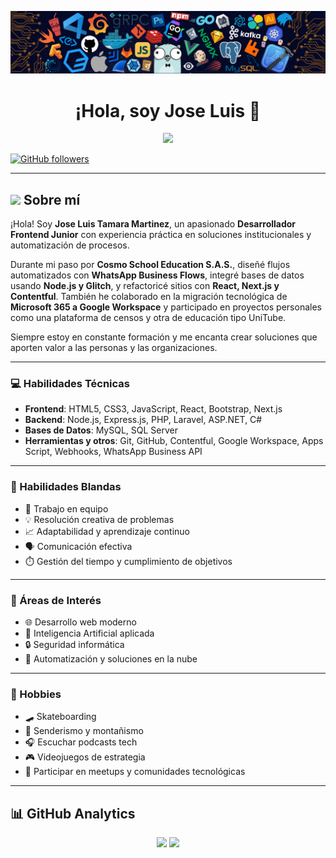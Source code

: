 ![Banner](https://github.com/Adityakanoi2001/ASK/blob/28411921ee8f932e339cff3cf15830aa865eeff4/assets/header.png)

<div align="center">
<h1 align="center">¡Hola, soy Jose Luis 👋</h1>
</div>

<p align="center">
  <a href="https://github.com/Josetamara12">
    <img src="https://readme-typing-svg.herokuapp.com?font=Fira+Code&weight=500&size=24&duration=2500&pause=1000&color=21C55D&center=true&vCenter=true&width=700&height=70&lines=¡Hola%2C+bienvenid%40s+a+mi+repositorio+💻;Soy+Jose+Luis+Tamara%2C+desarrollador+Frontend+🌐;Transformo+ideas+en+soluciones+digitales+eficientes+🚀;Especialista+en+React%2C+Next.js+y+automatización+con+Node.js+⚙️;Apasionado+por+el+aprendizaje+y+la+innovación+continua+📚;">
    </a>
</p>


[![GitHub followers](https://img.shields.io/github/followers/josetamara12?style=social)](https://github.com/Josetamara12)

---

## <picture><img src = "https://github.com/7oSkaaa/7oSkaaa/blob/main/Images/about_me.gif?raw=true" width = 50px></picture> Sobre mí

¡Hola! Soy **Jose Luis Tamara Martinez**, un apasionado **Desarrollador Frontend Junior** con experiencia práctica en soluciones institucionales y automatización de procesos.

Durante mi paso por **Cosmo School Education S.A.S.**, diseñé flujos automatizados con **WhatsApp Business Flows**, integré bases de datos usando **Node.js y Glitch**, y refactoricé sitios con **React, Next.js y Contentful**. También he colaborado en la migración tecnológica de **Microsoft 365 a Google Workspace** y participado en proyectos personales como una plataforma de censos y otra de educación tipo UniTube.

Siempre estoy en constante formación y me encanta crear soluciones que aporten valor a las personas y las organizaciones.

---

### 💻 Habilidades Técnicas

- **Frontend**: HTML5, CSS3, JavaScript, React, Bootstrap, Next.js  
- **Backend**: Node.js, Express.js, PHP, Laravel, ASP.NET, C#  
- **Bases de Datos**: MySQL, SQL Server  
- **Herramientas y otros**: Git, GitHub, Contentful, Google Workspace, Apps Script, Webhooks, WhatsApp Business API

---

### 🌱 Habilidades Blandas

- 🤝 Trabajo en equipo  
- 💡 Resolución creativa de problemas  
- 📈 Adaptabilidad y aprendizaje continuo  
- 🗣️ Comunicación efectiva  
- ⏱️ Gestión del tiempo y cumplimiento de objetivos

---

### 🚀 Áreas de Interés

- 🌐 Desarrollo web moderno  
- 🤖 Inteligencia Artificial aplicada  
- 🔒 Seguridad informática  
- 📲 Automatización y soluciones en la nube

---

### 🎯 Hobbies

- 🛹 Skateboarding  
- 🥾 Senderismo y montañismo  
- 🎧 Escuchar podcasts tech  
- 🎮 Videojuegos de estrategia  
- 💬 Participar en meetups y comunidades tecnológicas

---

## 📊 GitHub Analytics

<p align="center">
  <img height="180em" src="https://github-readme-stats-eight-theta.vercel.app/api?username=Josetamara12&show_icons=true&theme=algolia&include_all_commits=true&count_private=true"/>
  <img height="180em" src="https://github-readme-stats-eight-theta.vercel.app/api/top-langs/?username=Josetamara12&layout=compact&langs_count=8&theme=algolia"/>
</p>
